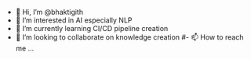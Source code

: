 - 👋 Hi, I’m @bhaktigith
- 👀 I’m interested in AI especially NLP
- 🌱 I’m currently learning CI/CD pipeline creation
- 💞️ I’m looking to collaborate on knowledge creation
#- 📫 How to reach me ...

<!---
bhaktigith/bhaktigith is a ✨ special ✨ repository because its `README.md` (this file) appears on your GitHub profile.
You can click the Preview link to take a look at your changes.
--->

